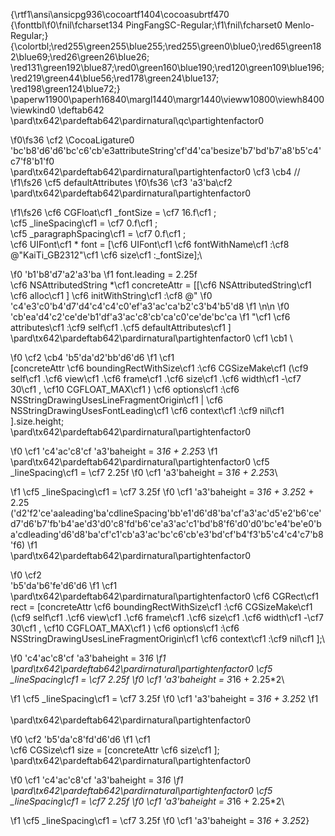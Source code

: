 {\rtf1\ansi\ansicpg936\cocoartf1404\cocoasubrtf470
{\fonttbl\f0\fnil\fcharset134 PingFangSC-Regular;\f1\fnil\fcharset0 Menlo-Regular;}
{\colortbl;\red255\green255\blue255;\red255\green0\blue0;\red65\green182\blue69;\red26\green26\blue26;
\red131\green192\blue87;\red0\green160\blue190;\red120\green109\blue196;\red219\green44\blue56;\red178\green24\blue137;
\red198\green124\blue72;}
\paperw11900\paperh16840\margl1440\margr1440\vieww10800\viewh8400\viewkind0
\deftab642
\pard\tx642\pardeftab642\pardirnatural\qc\partightenfactor0

\f0\fs36 \cf2 \CocoaLigature0 \'bc\'b8\'d6\'d6\'bc\'c6\'cb\'e3attributeString\'cf\'d4\'ca\'besize\'b7\'bd\'b7\'a8\'b5\'c4\'c7\'f8\'b1\'f0\
\pard\tx642\pardeftab642\pardirnatural\partightenfactor0
\cf3 \cb4 //
\f1\fs26 \cf5 defaultAttributes
\f0\fs36 \cf3 \'a3\'ba\cf2 \
\pard\tx642\pardeftab642\pardirnatural\partightenfactor0

\f1\fs26 \cf6 CGFloat\cf1  _fontSize = \cf7 16.f\cf1 ;\
    \cf5 _lineSpacing\cf1  = \cf7 0.f\cf1 ;\
    \cf5 _paragraphSpacing\cf1  = \cf7 0.f\cf1 ;\
\cf6 UIFont\cf1  * font = [\cf6 UIFont\cf1  \cf6 fontWithName\cf1 :\cf8 @"KaiTi_GB2312"\cf1  \cf6 size\cf1 :_fontSize];\

\f0 \'b1\'b8\'d7\'a2\'a3\'ba
\f1 font.leading = 2.25f\
\cf6 NSAttributedString  *\cf1 concreteAttr = [[\cf6 NSAttributedString\cf1  \cf6 alloc\cf1 ] \cf6 initWithString\cf1 :\cf8 @"
\f0 \'c4\'e3\'c0\'b4\'d7\'d4\'c4\'c4\'c0\'ef\'a3\'ac\'ca\'b2\'c3\'b4\'b5\'d8
\f1 \\n\\n
\f0 \'cb\'ea\'d4\'c2\'ce\'de\'b1\'df\'a3\'ac\'c8\'cb\'ca\'c0\'ce\'de\'bc\'ca
\f1 "\cf1  \cf6 attributes\cf1 :\cf9 self\cf1 .\cf5 defaultAttributes\cf1 ]\
\pard\tx642\pardeftab642\pardirnatural\partightenfactor0
\cf1 \cb1 \

\f0 \cf2 \cb4 \'b5\'da\'d2\'bb\'d6\'d6
\f1 \cf1 \
[concreteAttr \cf6 boundingRectWithSize\cf1 :\cf6 CGSizeMake\cf1 (\cf9 self\cf1 .\cf6 view\cf1 .\cf6 frame\cf1 .\cf6 size\cf1 .\cf6 width\cf1 -\cf7 30\cf1 , \cf10 CGFLOAT_MAX\cf1 ) \cf6 options\cf1 :\cf6 NSStringDrawingUsesLineFragmentOrigin\cf1  | \cf6 NSStringDrawingUsesFontLeading\cf1  \cf6 context\cf1 :\cf9 nil\cf1 ].size.height;\
\pard\tx642\pardeftab642\pardirnatural\partightenfactor0

\f0 \cf1 \'c4\'ac\'c8\'cf					\'a3\'baheight = 3*16 + 2.25*3
\f1 \
\pard\tx642\pardeftab642\pardirnatural\partightenfactor0
\cf5 _lineSpacing\cf1  = \cf7 2.25f
\f0 \cf1 \'a3\'baheight = 3*16 + 2.25*3\

\f1 \cf5 _lineSpacing\cf1  = \cf7 3.25f
\f0 \cf1 \'a3\'baheight = 3*16 + 3.25*2 + 2.25 (\'d2\'f2\'ce\'aaleading\'ba\'cdlineSpacing\'bb\'e1\'d6\'d8\'ba\'cf\'a3\'ac\'d5\'e2\'b6\'ce\'d7\'d6\'b7\'fb\'b4\'ae\'d3\'d0\'c8\'fd\'b6\'ce\'a3\'ac\'c1\'bd\'b8\'f6\'d0\'d0\'bc\'e4\'be\'e0\'ba\'cdleading\'d6\'d8\'ba\'cf\'c1\'cb\'a3\'ac\'bc\'c6\'cb\'e3\'bd\'cf\'b4\'f3\'b5\'c4\'c4\'c7\'b8\'f6)
\f1 \
\pard\tx642\pardeftab642\pardirnatural\partightenfactor0

\f0 \cf2 \
\'b5\'da\'b6\'fe\'d6\'d6
\f1 \cf1 \
\pard\tx642\pardeftab642\pardirnatural\partightenfactor0
\cf6 CGRect\cf1  rect = [concreteAttr \cf6 boundingRectWithSize\cf1 :\cf6 CGSizeMake\cf1 (\cf9 self\cf1 .\cf6 view\cf1 .\cf6 frame\cf1 .\cf6 size\cf1 .\cf6 width\cf1 -\cf7 30\cf1 , \cf10 CGFLOAT_MAX\cf1 ) \cf6 options\cf1 :\cf6 NSStringDrawingUsesLineFragmentOrigin\cf1  \cf6 context\cf1 :\cf9 nil\cf1 ];\

\f0 \'c4\'ac\'c8\'cf					\'a3\'baheight = 3*16
\f1 \
\pard\tx642\pardeftab642\pardirnatural\partightenfactor0
\cf5 _lineSpacing\cf1  = \cf7 2.25f
\f0 \cf1 \'a3\'baheight = 3*16 + 2.25*2\

\f1 \cf5 _lineSpacing\cf1  = \cf7 3.25f
\f0 \cf1 \'a3\'baheight = 3*16 + 3.25*2
\f1 \
\
\pard\tx642\pardeftab642\pardirnatural\partightenfactor0

\f0 \cf2 \'b5\'da\'c8\'fd\'d6\'d6
\f1 \cf1 \
 \cf6 CGSize\cf1  size = [concreteAttr \cf6 size\cf1 ];\
\pard\tx642\pardeftab642\pardirnatural\partightenfactor0

\f0 \cf1 \'c4\'ac\'c8\'cf					\'a3\'baheight = 3*16
\f1 \
\pard\tx642\pardeftab642\pardirnatural\partightenfactor0
\cf5 _lineSpacing\cf1  = \cf7 2.25f
\f0 \cf1 \'a3\'baheight = 3*16 + 2.25*2\

\f1 \cf5 _lineSpacing\cf1  = \cf7 3.25f
\f0 \cf1 \'a3\'baheight = 3*16 + 3.25*2}